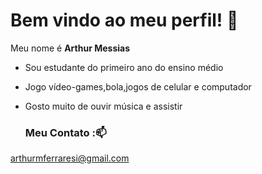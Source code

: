 # Bem vindo ao meu perfil! 🤠

Meu nome é **Arthur Messias**

* Sou estudante do primeiro ano do ensino médio
* Jogo vídeo-games,bola,jogos de celular e computador
* Gosto muito de ouvir música e assistir

  ### Meu Contato :📫
  

arthurmferraresi@gmail.com
